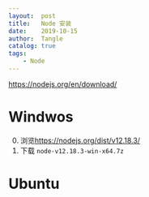 ```yaml
---
layout:  post
title:   Node 安装
date:    2019-10-15
author:  Tangle
catalog: true
tags:
    - Node
---
```


<https://nodejs.org/en/download/>

# Windwos

0. 浏览<https://nodejs.org/dist/v12.18.3/>
0. 下载 `node-v12.18.3-win-x64.7z`

# Ubuntu


